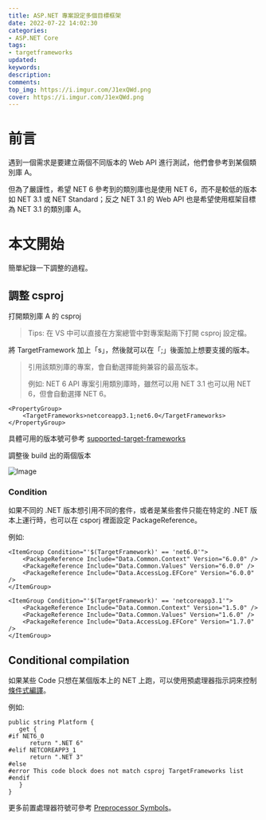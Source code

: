```yaml
---
title: ASP.NET 專案設定多個目標框架 
date: 2022-07-22 14:02:30
categories:
- ASP.NET Core
tags:
- targetframeworks
updated:
keywords:
description:
comments:
top_img: https://i.imgur.com/J1exQWd.png
cover: https://i.imgur.com/J1exQWd.png
---
```


# 前言
遇到一個需求是要建立兩個不同版本的 Web API 進行測試，他們會參考到某個類別庫 A。

但為了嚴謹性，希望 NET 6 參考到的類別庫也是使用 NET 6，而不是較低的版本如 NET 3.1 或 NET Standard；反之 NET 3.1 的 Web API 也是希望使用框架目標為 NET 3.1 的類別庫 A。

# 本文開始
簡單紀錄一下調整的過程。

## 調整 csproj
打開類別庫 A 的 csproj

> Tips: 在 VS 中可以直接在方案總管中對專案點兩下打開 csproj 設定檔。

將 TargetFramework 加上「s」，然後就可以在「;」後面加上想要支援的版本。

> 引用該類別庫的專案，會自動選擇能夠兼容的最高版本。
> 
> 例如: NET 6 API 專案引用類別庫時，雖然可以用 NET 3.1 也可以用 NET 6，但會自動選擇 NET 6。

```=
<PropertyGroup>
    <TargetFrameworks>netcoreapp3.1;net6.0</TargetFrameworks>
</PropertyGroup>
```

具體可用的版本號可參考 [supported-target-frameworks](https://docs.microsoft.com/en-us/dotnet/standard/frameworks#supported-target-frameworks)

調整後 build 出的兩個版本

![Image](https://i.imgur.com/XutLuQk.png)

### Condition
如果不同的 .NET 版本想引用不同的套件，或者是某些套件只能在特定的 .NET 版本上運行時，也可以在 csporj 裡面設定 PackageReference。

例如:

```=
<ItemGroup Condition="'$(TargetFramework)' == 'net6.0'">
    <PackageReference Include="Data.Common.Context" Version="6.0.0" />
    <PackageReference Include="Data.Common.Values" Version="6.0.0" />
    <PackageReference Include="Data.AccessLog.EFCore" Version="6.0.0" />
</ItemGroup>

<ItemGroup Condition="'$(TargetFramework)' == 'netcoreapp3.1'">
    <PackageReference Include="Data.Common.Context" Version="1.5.0" />
    <PackageReference Include="Data.Common.Values" Version="1.6.0" />
    <PackageReference Include="Data.AccessLog.EFCore" Version="1.7.0" />
</ItemGroup>
```

## Conditional compilation
如果某些 Code 只想在某個版本上的 NET 上跑，可以使用預處理器指示詞來控制[條件式編譯](https://docs.microsoft.com/en-us/dotnet/csharp/language-reference/preprocessor-directives#conditional-compilation)。

例如:

```=
public string Platform {
   get {
#if NET6_0
      return ".NET 6"
#elif NETCOREAPP3_1
      return ".NET 3"
#else
#error This code block does not match csproj TargetFrameworks list
#endif
   }
}
```

更多前置處理器符號可參考 [Preprocessor Symbols](https://docs.microsoft.com/en-us/dotnet/core/tutorials/libraries#preprocessor-symbols)。